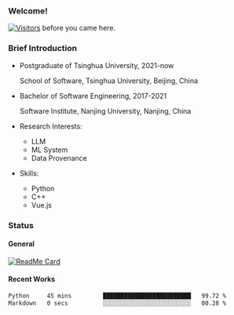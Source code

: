 ### Welcome!

[![Visitors](https://visitor-badge.laobi.icu/badge?page_id=HermitSun.HermitSun)]() before you came here.

### Brief Introduction

- Postgraduate of Tsinghua University, 2021-now
  
  School of Software, Tsinghua University, Beijing, China

- Bachelor of Software Engineering, 2017-2021
  
  Software Institute, Nanjing University, Nanjing, China

- Research Interests:
  - LLM
  - ML System
  - Data Provenance

- Skills:
  - Python
  - C++
  - Vue.js

### Status

#### General

[![ReadMe Card](https://github-readme-stats.hermitsun.vercel.app/api?username=HermitSun&count_private=true&show_icons=true)]()

#### Recent Works

<!--START_SECTION:waka-->

```txt
Python     45 mins         █████████████████████████   99.72 %
Markdown   0 secs          ░░░░░░░░░░░░░░░░░░░░░░░░░   00.28 %
```

<!--END_SECTION:waka-->
